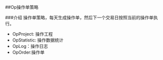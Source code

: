 
##Op操作单策略


###介绍
操作单策略，每天生成操作单，然后下一个交易日按照当前的操作单执行。

+ OpProject: 操作工程
+ OpStatistic: 操作数据统计
+ OpLog：操作日志
+ OpOrder:操作单

